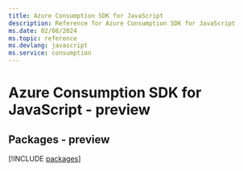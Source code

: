 ```yaml
---
title: Azure Consumption SDK for JavaScript
description: Reference for Azure Consumption SDK for JavaScript
ms.date: 02/08/2024
ms.topic: reference
ms.devlang: javascript
ms.service: consumption
---
```

# Azure Consumption SDK for JavaScript - preview
## Packages - preview
[!INCLUDE [packages](consumption-index.md)]